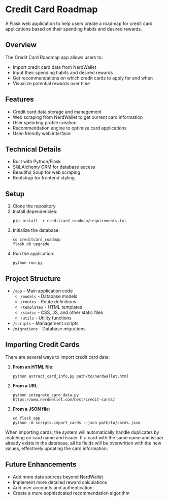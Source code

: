 # Credit Card Roadmap

A Flask web application to help users create a roadmap for credit card applications based on their spending habits and desired rewards.

## Overview

The Credit Card Roadmap app allows users to:
- Import credit card data from NerdWallet
- Input their spending habits and desired rewards
- Get recommendations on which credit cards to apply for and when
- Visualize potential rewards over time

## Features

- Credit card data storage and management
- Web scraping from NerdWallet to get current card information
- User spending profile creation
- Recommendation engine to optimize card applications
- User-friendly web interface

## Technical Details

- Built with Python/Flask
- SQLAlchemy ORM for database access
- Beautiful Soup for web scraping
- Bootstrap for frontend styling

## Setup

1. Clone the repository
2. Install dependencies:
   ```
   pip install -r creditcard_roadmap/requirements.txt
   ```
3. Initialize the database:
   ```
   cd creditcard_roadmap
   flask db upgrade
   ```
4. Run the application:
   ```
   python run.py
   ```

## Project Structure

- `/app` - Main application code
  - `/models` - Database models
  - `/routes` - Route definitions
  - `/templates` - HTML templates
  - `/static` - CSS, JS, and other static files
  - `/utils` - Utility functions
- `/scripts` - Management scripts
- `/migrations` - Database migrations

## Importing Credit Cards

There are several ways to import credit card data:

1. **From an HTML file**:
   ```
   python extract_card_info.py path/to/nerdwallet.html
   ```

2. **From a URL**:
   ```
   python integrate_card_data.py https://www.nerdwallet.com/best/credit-cards/
   ```

3. **From a JSON file**:
   ```
   cd flask_app
   python -m scripts.import_cards --json path/to/cards.json
   ```

When importing cards, the system will automatically handle duplicates by matching on card name and issuer. If a card with the same name and issuer already exists in the database, all its fields will be overwritten with the new values, effectively updating the card information.

## Future Enhancements

- Add more data sources beyond NerdWallet
- Implement more detailed reward calculations
- Add user accounts and authentication
- Create a more sophisticated recommendation algorithm 